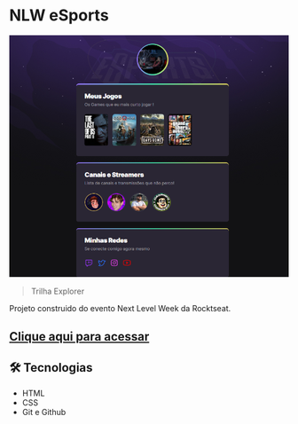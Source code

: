 # NLW eSports 

![preview](./.github/preview..png)


> Trilha Explorer

Projeto construido do evento Next Level Week da Rocktseat.

## [Clique aqui para acessar](https://matheuusmendess.github.io/NLW/)


## 🛠️​ Tecnologias

- HTML
- CSS
- Git e Github

